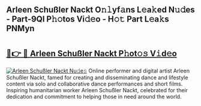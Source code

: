 ## Arleen Schußler Nackt O𝚗𝚕yf𝚊ns L𝚎a𝚔ed N𝚞𝚍es - Part-9Ql P𝚑𝚘tos Vi𝚍𝚎o - H𝚘𝚝 Part L𝚎a𝚔s PNMyn

# <h2><a href="http://kfbsdh3.oniu.top/?m=Arleen+Schu%c3%9fler+Nackt">🔗👉 🔴 Arleen Schußler Nackt P𝚑ot𝚘𝚜 V𝚒d𝚎o</a></h2>

[![Arleen Schußler Nackt Nu𝚍e𝚜](https://i.imgur.com/0qMVB7G.gif)](http://kfbsdh3.oniu.top/?m=Arleen+Schu%c3%9fler+Nackt)
Online performer and digital artist Arleen Schußler Nackt, famed for creating and disseminating dance and lifestyle content via solo and collaborative dance performances and short films. Inspiring humanitarian worker Arleen Schußler Nackt, celebrated for their dedication and commitment to helping those in need around the world.  

